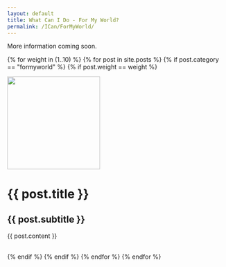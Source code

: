 ```yaml
---
layout: default
title: What Can I Do - For My World?
permalink: /ICan/ForMyWorld/
---
```


More information coming soon.

{% for weight in (1..10) %}
  {% for post in site.posts %}
      {% if post.category == "formyworld" %}
        {% if post.weight == weight %}
<p>
    <div class="clear"></div>
    <div class="grid_3">
        <img src="{{ post.image }}" width="214px"/>
    </div>
    <div class="grid_6">
        <h1>{{ post.title }}</h1>
        <h2>{{ post.subtitle }}</h2>
        {{ post.content }}
    </div>
</p>
<div class="clear"></div>
<br>
        {% endif %}
      {% endif %}
  {% endfor %}
{% endfor %}